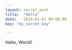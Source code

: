 ```yaml
---
layout: secret_post
title:  "Hello"
date:   2019-01-01 00:00:00
key: "my_secret_key"

---
```


Hello, World!
